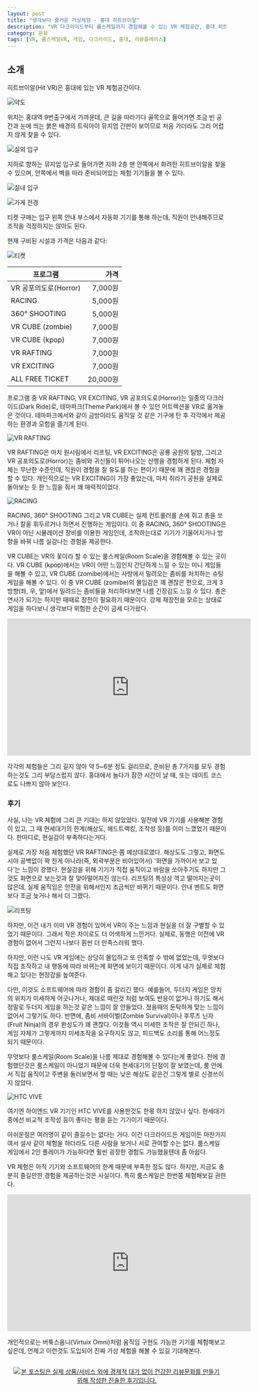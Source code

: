 ```yaml
---
layout: post
title: "생각보다 즐거운 가상체험 - 홍대 히트브이알"
description: "VR 다크라이드부터 룸스케일까지 경험해볼 수 있는 VR 체험공간, 홍대 히트브이알에 다녀왔다."
category: 문화
tags: [VR, 룸스케일VR, 게임, 다크라이드, 홍대, 리뷰플레이스]
---
```


## 소개

히트브이알(Hit VR)은 홍대에 있는 VR 체험공간이다.

![약도](https://lh3.googleusercontent.com/-FPdLagpOFio/WgwuYOpa8UI/AAAAAAAAaxM/oooaM_2S0sgCuwtFfK3JNhAIsPvLccdDQCE0YBhgL/s560/hit-vr-map.gif)

위치는 홍대역 9번출구에서 가까운데,
큰 길을 따라가다 골목으로 들어가면
조금 빈 공간과 눈에 띄는 붉은 배경의 트릭아이 뮤지엄 간판이 보이므로
처음 가더라도 그리 어렵지 않게 찾을 수 있다.

![실외 입구](https://lh3.googleusercontent.com/U-qXLNy6CDpdLWUqdz0V4cxVDbXOCTBUWFPd2h7vFx-rpQCRS4u_LvfGAVxHPJs1qZCXKIh1GuXyOQ=s560)

지하로 향하는 뮤지엄 입구로 들어가면
지하 2층 맨 안쪽에서 화려한 히트브이알을 찾을 수 있으며,
안쪽에서 벽을 따라 준비되어있는 체험 기기들을 볼 수 있다.

![실내 입구](https://lh3.googleusercontent.com/b9nKgoYQY6XIaIvE6DzXN2Ytt7feXGsW3T52NE_ue-1sU7uOAmPAPa7JM9fycuSnS2lQ2WvRbRDHWQ=s560)

![가게 전경](https://lh3.googleusercontent.com/00AyyRlLcBcv4ooHcVmNdiI9Xy1dtZscs3Xlf3bZsYyFrdgrjWtKxZXqtmQHQ9W3oeElTlbdE1GVYQ=s560)

티켓 구매는 입구 왼쪽 안내 부스에서 자동화 기기를 통해 하는데,
직원이 안내해주므로 조작을 걱정하지는 않아도 된다.

현재 구비된 시설과 가격은 다음과 같다:

![티켓](https://lh3.googleusercontent.com/4VkuwEKsF2dA8isAn7AetOGJRIRP1MLf7CiAZM6JKJ1EUpjF4jzmh51mlpcdT0ePyJPV7I6lygnHpQ=s560)

프로그램              | 가격
----------------------|---------:
VR 공포의도로(Horror) |  7,000원
RACING                |  5,000원
360° SHOOTING        |  5,000원
VR CUBE (zombie)      |  7,000원
VR CUBE (kpop)        |  7,000원
VR RAFTING            |  7,000원
VR EXCITING           |  7,000원
ALL FREE TICKET       | 20,000원

프로그램 중 VR RAFTING, VR EXCITING, VR 공포의도로(Horror)는
일종의 다크라이드(Dark Ride)로,
테마파크(Theme Park)에서 볼 수 있던 어트렉션을 VR로 옮겨놓은 것이다.
테마파크에서와 같이 금방이라도 움직일 것 같은 기구에 탄 후
각각에서 제공하는 환경과 모험을 즐기게 된다.

![VR RAFTING](https://lh3.googleusercontent.com/hjDLqjYfzOuJA681yF5GbcHNqg6ATbh_b-J7Eh1D38qM4AChadFYRgbIsu0m085jBBgcpBIN5BQ4Rw=s560)

VR RAFTING은 마치 원시림에서 리프팅,
VR EXCITING은 공룡 공원의 탐방,
그리고 VR 공포의도로(Horror)는 좀비와 귀신들이 튀어나오는 산행을 경험하게 된다.
체험 자체는 무난한 수준인데,
직원이 경험을 잘 유도를 하는 편이기 때문에
꽤 괜찮은 경험을 할 수 있다.
개인적으로는 VR EXCITING이 가장 좋았는데,
마치 쥐라기 공원을 실제로 돌아보는 듯 한 느낌을 줘서 꽤 매력적이었다.

![RACING](https://lh3.googleusercontent.com/9wewOA3scvBD7IZ3VDdKHZP1f_wYG_oaELCkqK5O9MftYslEF3M02D8B_F2TYJoBMZqYINUIrkr9Eg=s560)

RACING, 360° SHOOTING 그리고 VR CUBE는
실제 컨트롤러를 손에 쥐고 총을 쏘거나 칼을 휘두르거나 하면서 진행하는 게임이다.
이 중 RACING, 360° SHOOTING은 VR이 아닌 시뮬레이션 장비를 이용한 게임인데,
조작하는대로 기기가 기울어지거나 방향을 바꿔 나름 실감나는 경험을 제공한다.

VR CUBE는 VR의 꽃이라 할 수 있는 룸스케일(Room Scale)을 경험해볼 수 있는 곳이다.
VR CUBE (kpop)에서는 VR이 어떤 느낌인지 간단하게 느낄 수 있는 미니 게임들을 해볼 수 있고,
VR CUBE (zomibe)에서는 사방에서 밀려오는 좀비를 처치하는 슈팅 게임을 해볼 수 있다.
이 중 VR CUBE (zomibe)의 몰입감은 꽤 괜찮은 편으로,
크게 3방향(좌, 우, 앞)에서 밀려드는 좀비들을 처리하다보면 나름 긴장감도 느낄 수 있다.
총은 연사가 되기는 하지만 때때로 장전이 필요하기 때문이다.
강제 재장전을 모르는 상태로 게임을 하다보니 생각보다 위험한 순간이 금세 다가왔다.

<center><iframe width="560" height="315" src="https://www.youtube.com/embed/di9V49mTSsQ" frameborder="0" allowfullscreen></iframe></center>

각각의 체험들은 그리 길지 않아 약 5~6분 정도 걸리므로,
준비된 총 7가지를 모두 경험하는것도 그리 부담스럽지 않다.
홍대에서 놀다가 잠깐 시간이 날 때, 또는 데이트 코스로도 나쁘지 않아 보인다.



### 후기

사실, 나는 VR 체험에 그리 큰 기대는 하지 않았었다.
일전에 VR 기기를 사용해본 경험이 있고,
그 때 현세대기의 한계(해상도, 헤드트랙킹, 조작성 등)를 이미 느꼈었기 때문이다.
한마디로, 현실감이 부족하다는거다.

실제로 가장 처음 체험했던 VR RAFTING은 쫌 예상대로였다.
해상도도 그렇고, 화면도 시야 공백없이 꽉 찬게 아니라(즉, 외곽부분은 비어있어서)
'화면을 가까이서 보고 있다'는 느낌이 강했다.
현실감을 위해 기기가 직접 움직이고 바람을 쏘아주기도 하지만
그것도 화면으로 보는것과 잘 맞아떨어지진 않는다.
리프팅의 특성상 꺽고 떨어지는곳이 많은데,
실제 움직임은 안전을 위해서인지 조금씩만 바뀌기 때문이다.
안내 멘트도 화면보다 조금 늦거나 해서 더 그랬다.

![리프팅](https://lh3.googleusercontent.com/-dAZuX7vVnBo/Wgw3HOUyJ3I/AAAAAAAAaxk/BtAFnDTbs80vR_0w_ws8nbShTO9cu-U2ACE0YBhgL/s560/hit-vr-rifting.jpg "실제 리프팅이라면 떨어지지 않기 위해 안간힘을 쓰겠지만, VR RIFTING은 손잡이를 잡지 않아도 될만큼 안전한 범위 안에서만 움직인다.")

하지만, 이건 내가 이미 VR 경험이 있어서
VR이 주는 느낌과 현실을 더 잘 구별할 수 있었기 때문이다.
그래서 작은 차이로도 더 어색하게 느낀거다.
실제로, 동행은 이전에 VR 경험이 없어서 그런지
나보다 훤씬 더 만족스러워 했다.

하지만, 이런 나도 VR 게임에는 상당히 몰입하고 또 만족할 수 밖에 없었는데,
무엇보다 직접 조작하고 내 행동에 따라 바뀌는게 화면에 보이기 때문이다.
이게 내가 실제로 체험해고 있다는 현장감을 높여준다.

다만, 이것도 소프트웨어에 따라 경험이 좀 갈리긴 했다.
예를들어, 두더지 게임은 망치의 위치가 미세하게 어긋나거나,
제대로 때린것 처럼 보여도 반응이 없거나 하기도 해서
정말로 두더지 게임을 하는것 같은 느낌이 잘 안들었다.
쳤을때의 둔탁하게 맞는 느낌이 없어서 그렇기도 하다.
반면에, 좀비 서바이벌(Zombie Survival)이나 후루츠 닌자(Fruit Ninja)의 경우 완성도가 꽤 괜찮다.
이것들 역시 미세한 조작은 잘 안되긴 하나,
게임 자체가 그렇게까지 미세조작을 요구하지도 않고,
피드백도 소리를 통해 어느정도 되기 때문이다.

무엇보다 룸스케일(Room Scale)을 나름 제대로 경험해볼 수 있다는게 좋았다.
전에 경험했던것은 룸스케일이 아니었기 때문에 더욱 현세대기의 단점이 잘 보였는데,
룸 안에서 직접 움직이고 주변을 둘러보면서 할 때는
낮은 해상도 같은건 그렇게 별로 신경쓰이지 않았다.

![HTC VIVE](https://lh3.googleusercontent.com/peOnD2YW2k-7TIhNHCEFda2-eSlFP3aoPEUNLboCeNdmncbKmk-VyoL_ZXBNX0NU4dul8Z1dxkWidg=s560)

여기엔 하이엔드 VR 기기인 HTC VIVE를 사용한것도 한몫 하지 않았나 싶다.
현세대기 중에선 비교적 조작성 등이 좋다는 평을 듣는 기기이기 때문이다.

아쉬운점은 여러명이 같이 즐길수는 없다는 거다.
이건 다크라이드든 게임이든 마찬가지여서
설사 같이 체험을 하더라도 다른 사람을 보거나 서로 관여할 수는 없다.
룸스케일 게임에서 2인 플레이가 가능하다면
훨씬 굉장한 경험도 가능했을텐데 좀 아쉽다.

VR 체험은 아직 기기와 소프트웨어의 한계 때문에 부족한 점도 많다.
하지만, 지금도 충분히 즐길만한 경험을 제공하는것은 사실이다.
특히 룸스케일은 한번쯤 체험해보길 권한다.

<center><iframe width="560" height="315" src="https://www.youtube.com/embed/Ibg6JBeyh54" frameborder="0" allowfullscreen></iframe></center>

개인적으로는 버툭스옴니(Virtuix Omni)처럼
움직임 구현도 가능한 기기를 체험해보고 싶은데,
언제고 이런것도 도입되어 진짜 가상 체험을 해볼 수 있길 기대해본다.



<div style="text-align: center; padding: 1em;"><a href="http://reviewplace.co.kr/detail.php?number=10421" target="_blank"><img src="http://reviewplace.co.kr/blog_traffic.php?key=MTA0MjF8cmV6bm9h" border="0" alt="본 포스팅은 실제 상품/서비스 외에 경제적 대가 없이 건강한 리뷰문화를 만들기 위해 작성한 진솔한 후기입니다."></a></div>
